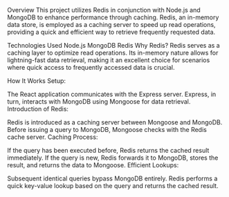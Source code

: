Overview
This project utilizes Redis in conjunction with Node.js and MongoDB to enhance performance through caching. Redis, an in-memory data store, is employed as a caching server to speed up read operations, providing a quick and efficient way to retrieve frequently requested data.

Technologies Used
Node.js
MongoDB
Redis
Why Redis?
Redis serves as a caching layer to optimize read operations. Its in-memory nature allows for lightning-fast data retrieval, making it an excellent choice for scenarios where quick access to frequently accessed data is crucial.

How It Works
Setup:

The React application communicates with the Express server.
Express, in turn, interacts with MongoDB using Mongoose for data retrieval.
Introduction of Redis:

Redis is introduced as a caching server between Mongoose and MongoDB.
Before issuing a query to MongoDB, Mongoose checks with the Redis cache server.
Caching Process:

If the query has been executed before, Redis returns the cached result immediately.
If the query is new, Redis forwards it to MongoDB, stores the result, and returns the data to Mongoose.
Efficient Lookups:

Subsequent identical queries bypass MongoDB entirely.
Redis performs a quick key-value lookup based on the query and returns the cached result.